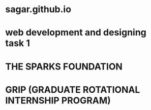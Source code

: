 # sagar.github.io
# web development and designing task 1
# THE SPARKS FOUNDATION 
# GRIP (GRADUATE ROTATIONAL INTERNSHIP PROGRAM)
